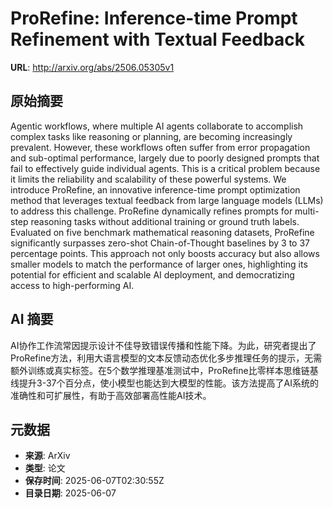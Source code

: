 # ProRefine: Inference-time Prompt Refinement with Textual Feedback

**URL**: http://arxiv.org/abs/2506.05305v1

## 原始摘要

Agentic workflows, where multiple AI agents collaborate to accomplish complex
tasks like reasoning or planning, are becoming increasingly prevalent. However,
these workflows often suffer from error propagation and sub-optimal
performance, largely due to poorly designed prompts that fail to effectively
guide individual agents. This is a critical problem because it limits the
reliability and scalability of these powerful systems. We introduce ProRefine,
an innovative inference-time prompt optimization method that leverages textual
feedback from large language models (LLMs) to address this challenge. ProRefine
dynamically refines prompts for multi-step reasoning tasks without additional
training or ground truth labels. Evaluated on five benchmark mathematical
reasoning datasets, ProRefine significantly surpasses zero-shot
Chain-of-Thought baselines by 3 to 37 percentage points. This approach not only
boosts accuracy but also allows smaller models to match the performance of
larger ones, highlighting its potential for efficient and scalable AI
deployment, and democratizing access to high-performing AI.


## AI 摘要

AI协作工作流常因提示设计不佳导致错误传播和性能下降。为此，研究者提出了ProRefine方法，利用大语言模型的文本反馈动态优化多步推理任务的提示，无需额外训练或真实标签。在5个数学推理基准测试中，ProRefine比零样本思维链基线提升3-37个百分点，使小模型也能达到大模型的性能。该方法提高了AI系统的准确性和可扩展性，有助于高效部署高性能AI技术。

## 元数据

- **来源**: ArXiv
- **类型**: 论文
- **保存时间**: 2025-06-07T02:30:55Z
- **目录日期**: 2025-06-07
